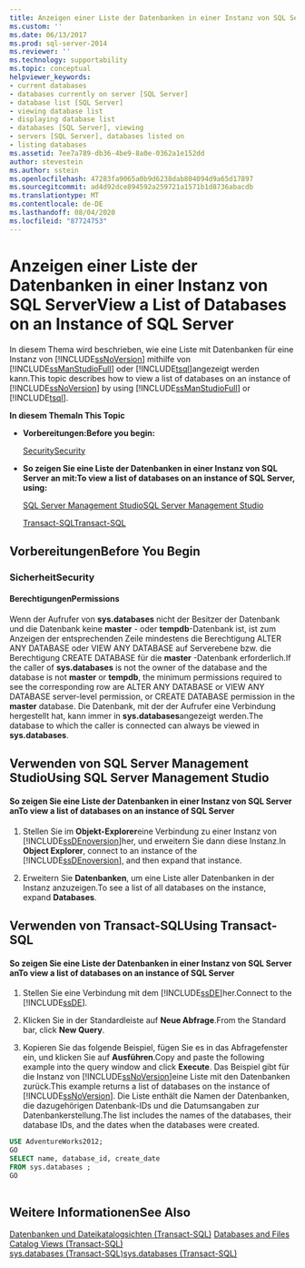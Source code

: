 ```yaml
---
title: Anzeigen einer Liste der Datenbanken in einer Instanz von SQL Server | Microsoft-Dokumentation
ms.custom: ''
ms.date: 06/13/2017
ms.prod: sql-server-2014
ms.reviewer: ''
ms.technology: supportability
ms.topic: conceptual
helpviewer_keywords:
- current databases
- databases currently on server [SQL Server]
- database list [SQL Server]
- viewing database list
- displaying database list
- databases [SQL Server], viewing
- servers [SQL Server], databases listed on
- listing databases
ms.assetid: 7ee7a789-db36-4be9-8a0e-0362a1e152dd
author: stevestein
ms.author: sstein
ms.openlocfilehash: 47283fa9065a0b9d6238dab804094d9a65d17897
ms.sourcegitcommit: ad4d92dce894592a259721a1571b1d8736abacdb
ms.translationtype: MT
ms.contentlocale: de-DE
ms.lasthandoff: 08/04/2020
ms.locfileid: "87724753"
---
```

# <a name="view-a-list-of-databases-on-an-instance-of-sql-server"></a><span data-ttu-id="d56b3-102">Anzeigen einer Liste der Datenbanken in einer Instanz von SQL Server</span><span class="sxs-lookup"><span data-stu-id="d56b3-102">View a List of Databases on an Instance of SQL Server</span></span>
  <span data-ttu-id="d56b3-103">In diesem Thema wird beschrieben, wie eine Liste mit Datenbanken für eine Instanz von [!INCLUDE[ssNoVersion](../../includes/ssnoversion-md.md)] mithilfe von [!INCLUDE[ssManStudioFull](../../includes/ssmanstudiofull-md.md)] oder [!INCLUDE[tsql](../../includes/tsql-md.md)]angezeigt werden kann.</span><span class="sxs-lookup"><span data-stu-id="d56b3-103">This topic describes how to view a list of databases on an instance of [!INCLUDE[ssNoVersion](../../includes/ssnoversion-md.md)] by using [!INCLUDE[ssManStudioFull](../../includes/ssmanstudiofull-md.md)] or [!INCLUDE[tsql](../../includes/tsql-md.md)].</span></span>  
  
 <span data-ttu-id="d56b3-104">**In diesem Thema**</span><span class="sxs-lookup"><span data-stu-id="d56b3-104">**In This Topic**</span></span>  
  
-   <span data-ttu-id="d56b3-105">**Vorbereitungen:**</span><span class="sxs-lookup"><span data-stu-id="d56b3-105">**Before you begin:**</span></span>  
  
     [<span data-ttu-id="d56b3-106">Security</span><span class="sxs-lookup"><span data-stu-id="d56b3-106">Security</span></span>](#Security)  
  
-   <span data-ttu-id="d56b3-107">**So zeigen Sie eine Liste der Datenbanken in einer Instanz von SQL Server an mit:**</span><span class="sxs-lookup"><span data-stu-id="d56b3-107">**To view a list of databases on an instance of SQL Server, using:**</span></span>  
  
     [<span data-ttu-id="d56b3-108">SQL Server Management Studio</span><span class="sxs-lookup"><span data-stu-id="d56b3-108">SQL Server Management Studio</span></span>](#SSMSProcedure)  
  
     [<span data-ttu-id="d56b3-109">Transact-SQL</span><span class="sxs-lookup"><span data-stu-id="d56b3-109">Transact-SQL</span></span>](#TsqlProcedure)  
  
##  <a name="before-you-begin"></a><a name="BeforeYouBegin"></a> <span data-ttu-id="d56b3-110">Vorbereitungen</span><span class="sxs-lookup"><span data-stu-id="d56b3-110">Before You Begin</span></span>  
  
###  <a name="security"></a><a name="Security"></a> <span data-ttu-id="d56b3-111">Sicherheit</span><span class="sxs-lookup"><span data-stu-id="d56b3-111">Security</span></span>  
  
####  <a name="permissions"></a><a name="Permissions"></a> <span data-ttu-id="d56b3-112">Berechtigungen</span><span class="sxs-lookup"><span data-stu-id="d56b3-112">Permissions</span></span>  
 <span data-ttu-id="d56b3-113">Wenn der Aufrufer von **sys.databases** nicht der Besitzer der Datenbank und die Datenbank keine **master** - oder **tempdb**-Datenbank ist, ist zum Anzeigen der entsprechenden Zeile mindestens die Berechtigung ALTER ANY DATABASE oder VIEW ANY DATABASE auf Serverebene bzw. die Berechtigung CREATE DATABASE für die **master** -Datenbank erforderlich.</span><span class="sxs-lookup"><span data-stu-id="d56b3-113">If the caller of **sys.databases** is not the owner of the database and the database is not **master** or **tempdb**, the minimum permissions required to see the corresponding row are ALTER ANY DATABASE or VIEW ANY DATABASE server-level permission, or CREATE DATABASE permission in the **master** database.</span></span> <span data-ttu-id="d56b3-114">Die Datenbank, mit der der Aufrufer eine Verbindung hergestellt hat, kann immer in **sys.databases**angezeigt werden.</span><span class="sxs-lookup"><span data-stu-id="d56b3-114">The database to which the caller is connected can always be viewed in **sys.databases**.</span></span>  
  
##  <a name="using-sql-server-management-studio"></a><a name="SSMSProcedure"></a> <span data-ttu-id="d56b3-115">Verwenden von SQL Server Management Studio</span><span class="sxs-lookup"><span data-stu-id="d56b3-115">Using SQL Server Management Studio</span></span>  
  
#### <a name="to-view-a-list-of-databases-on-an-instance-of-sql-server"></a><span data-ttu-id="d56b3-116">So zeigen Sie eine Liste der Datenbanken in einer Instanz von SQL Server an</span><span class="sxs-lookup"><span data-stu-id="d56b3-116">To view a list of databases on an instance of SQL Server</span></span>  
  
1.  <span data-ttu-id="d56b3-117">Stellen Sie im **Objekt-Explorer**eine Verbindung zu einer Instanz von [!INCLUDE[ssDEnoversion](../../includes/ssdenoversion-md.md)]her, und erweitern Sie dann diese Instanz.</span><span class="sxs-lookup"><span data-stu-id="d56b3-117">In **Object Explorer**, connect to an instance of the [!INCLUDE[ssDEnoversion](../../includes/ssdenoversion-md.md)], and then expand that instance.</span></span>  
  
2.  <span data-ttu-id="d56b3-118">Erweitern Sie **Datenbanken**, um eine Liste aller Datenbanken in der Instanz anzuzeigen.</span><span class="sxs-lookup"><span data-stu-id="d56b3-118">To see a list of all databases on the instance, expand **Databases**.</span></span>  
  
##  <a name="using-transact-sql"></a><a name="TsqlProcedure"></a> <span data-ttu-id="d56b3-119">Verwenden von Transact-SQL</span><span class="sxs-lookup"><span data-stu-id="d56b3-119">Using Transact-SQL</span></span>  
  
#### <a name="to-view-a-list-of-databases-on-an-instance-of-sql-server"></a><span data-ttu-id="d56b3-120">So zeigen Sie eine Liste der Datenbanken in einer Instanz von SQL Server an</span><span class="sxs-lookup"><span data-stu-id="d56b3-120">To view a list of databases on an instance of SQL Server</span></span>  
  
1.  <span data-ttu-id="d56b3-121">Stellen Sie eine Verbindung mit dem [!INCLUDE[ssDE](../../includes/ssde-md.md)]her.</span><span class="sxs-lookup"><span data-stu-id="d56b3-121">Connect to the [!INCLUDE[ssDE](../../includes/ssde-md.md)].</span></span>  
  
2.  <span data-ttu-id="d56b3-122">Klicken Sie in der Standardleiste auf **Neue Abfrage**.</span><span class="sxs-lookup"><span data-stu-id="d56b3-122">From the Standard bar, click **New Query**.</span></span>  
  
3.  <span data-ttu-id="d56b3-123">Kopieren Sie das folgende Beispiel, fügen Sie es in das Abfragefenster ein, und klicken Sie auf **Ausführen**.</span><span class="sxs-lookup"><span data-stu-id="d56b3-123">Copy and paste the following example into the query window and click **Execute**.</span></span> <span data-ttu-id="d56b3-124">Das Beispiel gibt für die Instanz von [!INCLUDE[ssNoVersion](../../includes/ssnoversion-md.md)]eine Liste mit den Datenbanken zurück.</span><span class="sxs-lookup"><span data-stu-id="d56b3-124">This example returns a list of databases on the instance of [!INCLUDE[ssNoVersion](../../includes/ssnoversion-md.md)].</span></span> <span data-ttu-id="d56b3-125">Die Liste enthält die Namen der Datenbanken, die dazugehörigen Datenbank-IDs und die Datumsangaben zur Datenbankerstellung.</span><span class="sxs-lookup"><span data-stu-id="d56b3-125">The list includes the names of the databases, their database IDs, and the dates when the databases were created.</span></span>  
  
```sql  
USE AdventureWorks2012;  
GO  
SELECT name, database_id, create_date  
FROM sys.databases ;  
GO  
  
```  
  
## <a name="see-also"></a><span data-ttu-id="d56b3-126">Weitere Informationen</span><span class="sxs-lookup"><span data-stu-id="d56b3-126">See Also</span></span>  
 <span data-ttu-id="d56b3-127">[Datenbanken und Dateikatalogsichten &#40;Transact-SQL&#41;](/sql/relational-databases/system-catalog-views/databases-and-files-catalog-views-transact-sql) </span><span class="sxs-lookup"><span data-stu-id="d56b3-127">[Databases and Files Catalog Views &#40;Transact-SQL&#41;](/sql/relational-databases/system-catalog-views/databases-and-files-catalog-views-transact-sql) </span></span>  
 [<span data-ttu-id="d56b3-128">sys.databases &#40;Transact-SQL&#41;</span><span class="sxs-lookup"><span data-stu-id="d56b3-128">sys.databases &#40;Transact-SQL&#41;</span></span>](/sql/relational-databases/system-catalog-views/sys-databases-transact-sql)  
  
  
